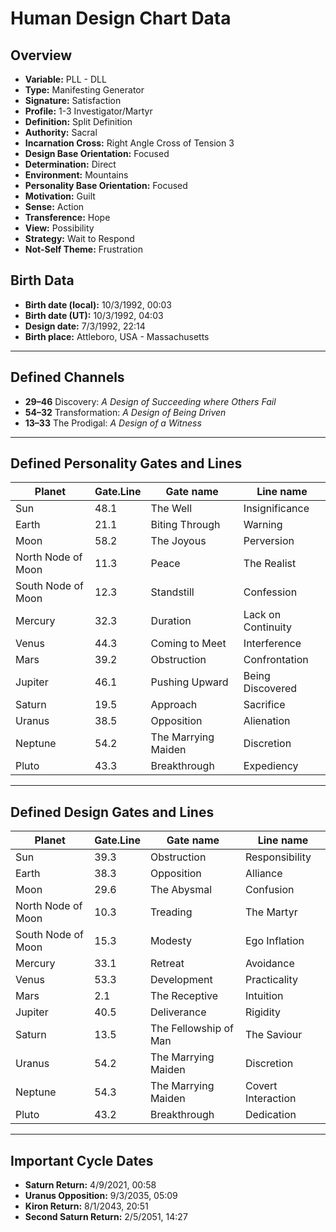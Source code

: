 # Human Design Chart Data

## Overview
- **Variable:** PLL - DLL
- **Type:** Manifesting Generator
- **Signature:** Satisfaction
- **Profile:** 1-3 Investigator/Martyr
- **Definition:** Split Definition
- **Authority:** Sacral
- **Incarnation Cross:** Right Angle Cross of Tension 3
- **Design Base Orientation:** Focused
- **Determination:** Direct
- **Environment:** Mountains
- **Personality Base Orientation:** Focused
- **Motivation:** Guilt
- **Sense:** Action
- **Transference:** Hope
- **View:** Possibility
- **Strategy:** Wait to Respond
- **Not-Self Theme:** Frustration

## Birth Data
- **Birth date (local):** 10/3/1992, 00:03
- **Birth date (UT):** 10/3/1992, 04:03
- **Design date:** 7/3/1992, 22:14
- **Birth place:** Attleboro, USA - Massachusetts

---

## Defined Channels
- **29–46** Discovery: *A Design of Succeeding where Others Fail*
- **54–32** Transformation: *A Design of Being Driven*
- **13–33** The Prodigal: *A Design of a Witness*

---

## Defined Personality Gates and Lines
| Planet                | Gate.Line | Gate name         | Line name           |
|----------------------|-----------|-------------------|---------------------|
| Sun                  | 48.1      | The Well          | Insignificance      |
| Earth                | 21.1      | Biting Through    | Warning             |
| Moon                 | 58.2      | The Joyous        | Perversion          |
| North Node of Moon   | 11.3      | Peace             | The Realist         |
| South Node of Moon   | 12.3      | Standstill        | Confession          |
| Mercury              | 32.3      | Duration          | Lack on Continuity  |
| Venus                | 44.3      | Coming to Meet    | Interference        |
| Mars                 | 39.2      | Obstruction       | Confrontation       |
| Jupiter              | 46.1      | Pushing Upward    | Being Discovered    |
| Saturn               | 19.5      | Approach          | Sacrifice           |
| Uranus               | 38.5      | Opposition         | Alienation          |
| Neptune              | 54.2      | The Marrying Maiden | Discretion        |
| Pluto                | 43.3      | Breakthrough      | Expediency          |

---

## Defined Design Gates and Lines
| Planet                | Gate.Line | Gate name             | Line name           |
|----------------------|-----------|------------------------|---------------------|
| Sun                  | 39.3      | Obstruction            | Responsibility      |
| Earth                | 38.3      | Opposition             | Alliance            |
| Moon                 | 29.6      | The Abysmal            | Confusion           |
| North Node of Moon   | 10.3      | Treading               | The Martyr          |
| South Node of Moon   | 15.3      | Modesty                | Ego Inflation       |
| Mercury              | 33.1      | Retreat                | Avoidance           |
| Venus                | 53.3      | Development            | Practicality        |
| Mars                 | 2.1       | The Receptive          | Intuition           |
| Jupiter              | 40.5      | Deliverance            | Rigidity            |
| Saturn               | 13.5      | The Fellowship of Man  | The Saviour         |
| Uranus               | 54.2      | The Marrying Maiden    | Discretion          |
| Neptune              | 54.3      | The Marrying Maiden    | Covert Interaction  |
| Pluto                | 43.2      | Breakthrough           | Dedication          |

---

## Important Cycle Dates
- **Saturn Return:** 4/9/2021, 00:58
- **Uranus Opposition:** 9/3/2035, 05:09
- **Kiron Return:** 8/1/2043, 20:51
- **Second Saturn Return:** 2/5/2051, 14:27
